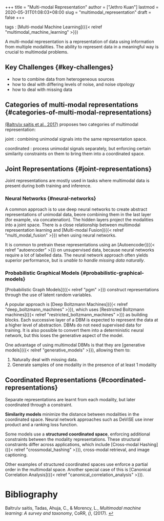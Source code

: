 +++
title = "Multi-modal Representation"
author = ["Jethro Kuan"]
lastmod = 2020-05-31T01:08:03+08:00
slug = "multimodal_representation"
draft = false
+++

tags
: [Multi-modal Machine Learning]({{< relref "multimodal_machine_learning" >}})

A multi-modal representation is a representation of data using
information from multiple modalities. The ability to represent data in
a meaningful way is crucial to multimodal problems.

## Key Challenges {#key-challenges}

- how to combine data from heterogeneous sources
- how to deal with differing levels of noise, and noise otpology
- how to deal with missing data

## Categories of multi-modal representations {#categories-of-multi-modal-representations}

<a id="fe1ca450aa5e404428b89a0e174b2e99" href="#baltrusaitis17:_multim_machin_learn">(Baltru\v saitis et al., 2017)</a> proposes two categories of
multimodal representation:

joint
: combining unimodal signals into the same representation space.

coordinated
: process unimodal signals separately, but enforcing
certain similarity constraints on them to bring them into a
coordinated space.

## Joint Representations {#joint-representations}

Joint representations are mostly used in tasks where multimodal data
is present during both training and inference.

### Neural Networks {#neural-networks}

A common approach is to use deep neural networks to create abstract
representations of unimodal data, beore combining them in the last
layer (for example, via concatenation). The hidden layers project the
modalities into a joint space. There is a close relationship between
multimodal representation learning and [Multi-modal Fusion]({{< relref "multi_modal_fusion" >}}) when using
neural networks.

It is common to pretrain these representations using
an [Autoencoder]({{< relref "autoencoder" >}}) on unsupervised data, because neural networks require a
lot of labelled data. The neural network approach often yields
superior performance, but is _unable to handle missing data naturally_.

### Probabilistic Graphical Models {#probabilistic-graphical-models}

[Probabilistic Graph Models]({{< relref "pgm" >}}) construct representations through the use
of latent random variables.

A popular approach is [Deep Boltzmann Machines]({{< relref "deep_boltzmann_machines" >}}), which uses [Restricted
Boltzmann machines]({{< relref "restricted_boltzmann_machines" >}}) as building blocks. Each successive layer of a DBM
is expected to represent the data at a higher level of abstraction.
DBMs do not need supervised data for training. It is also possible to
convert them into a deterministic neural network, but this loses the
generative aspect of the model.

One advantage of using multimodal DBMs is that they are [generative
models]({{< relref "generative_models" >}}), allowing them to:

1.  Naturally deal with missing data.
2.  Generate samples of one modality in the presence of at least 1
    modality

## Coordinated Representations {#coordinated-representations}

Separate representations are learnt from each modality, but later
coordinated through a constraint.

**Similarity models** minimize the distance between modalities in the
coordinated space. Neural network approaches such as DeViSE use inner
product and a ranking loss function.

Some models use a **structured coordinated space**, enforcing additional
constraints between the modality representations. These structural
constraints differ across applications, which include [Cross-modal Hashing]({{< relref "crossmodal_hashing" >}}),
cross-modal retrieval, and image captioning.

Other examples of structured coordinated spaces use enforce a partial
order in the multimodal space. Another special case of this is
[Canonical Correlation Analysis]({{< relref "canonical_correlation_analysis" >}}).

# Bibliography

<a id="baltrusaitis17:_multim_machin_learn" target="_blank">Baltru\v saitis, Tadas, Ahuja, C., & Morency, L., _Multimodal machine learning: A survey and taxonomy_, CoRR, _()_, (2017). </a> [↩](#fe1ca450aa5e404428b89a0e174b2e99)
